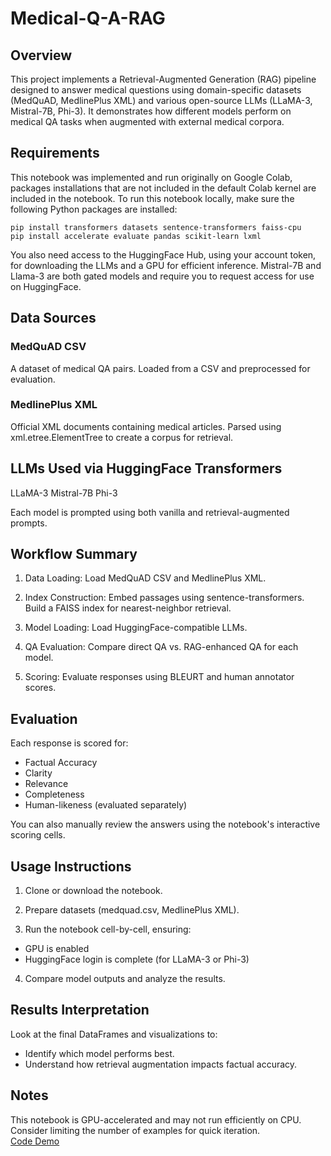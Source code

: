 # Medical-Q-A-RAG
## Overview
This project implements a Retrieval-Augmented Generation (RAG) pipeline designed to answer medical questions using domain-specific datasets (MedQuAD, MedlinePlus XML) and various open-source LLMs (LLaMA-3, Mistral-7B, Phi-3). It demonstrates how different models perform on medical QA tasks when augmented with external medical corpora.
## Requirements
This notebook was implemented and run originally on Google Colab, packages installations that are not included in the default Colab kernel are included in the notebook.
To run this notebook locally, make sure the following Python packages are installed:
~~~
pip install transformers datasets sentence-transformers faiss-cpu
pip install accelerate evaluate pandas scikit-learn lxml
~~~
You also need access to the HuggingFace Hub, using your account token, for downloading the LLMs and a GPU for efficient inference.
Mistral-7B and Llama-3 are both gated models and require you to request access for use on HuggingFace.

## Data Sources
### MedQuAD CSV
A dataset of medical QA pairs.
Loaded from a CSV and preprocessed for evaluation.

### MedlinePlus XML
Official XML documents containing medical articles.
Parsed using xml.etree.ElementTree to create a corpus for retrieval.

## LLMs Used via HuggingFace Transformers
LLaMA-3 
Mistral-7B
Phi-3

Each model is prompted using both vanilla and retrieval-augmented prompts.

## Workflow Summary
 1. Data Loading:
Load MedQuAD CSV and MedlinePlus XML.

2. Index Construction:
Embed passages using sentence-transformers.
Build a FAISS index for nearest-neighbor retrieval.

3. Model Loading:
Load HuggingFace-compatible LLMs.

4. QA Evaluation:
Compare direct QA vs. RAG-enhanced QA for each model.

5. Scoring:
Evaluate responses using BLEURT and human annotator scores.

## Evaluation
Each response is scored for:
- Factual Accuracy
- Clarity
- Relevance
- Completeness
- Human-likeness (evaluated separately)

You can also manually review the answers using the notebook's interactive scoring cells.

## Usage Instructions
1. Clone or download the notebook.

2. Prepare datasets (medquad.csv, MedlinePlus XML).

3. Run the notebook cell-by-cell, ensuring:
  * GPU is enabled
  * HuggingFace login is complete (for LLaMA-3 or Phi-3)

4. Compare model outputs and analyze the results.

## Results Interpretation
Look at the final DataFrames and visualizations to:
- Identify which model performs best.
- Understand how retrieval augmentation impacts factual accuracy.

## Notes
This notebook is GPU-accelerated and may not run efficiently on CPU.<br>
Consider limiting the number of examples for quick iteration.<br>
[Code Demo](https://youtu.be/n_udRWxUaJU)
